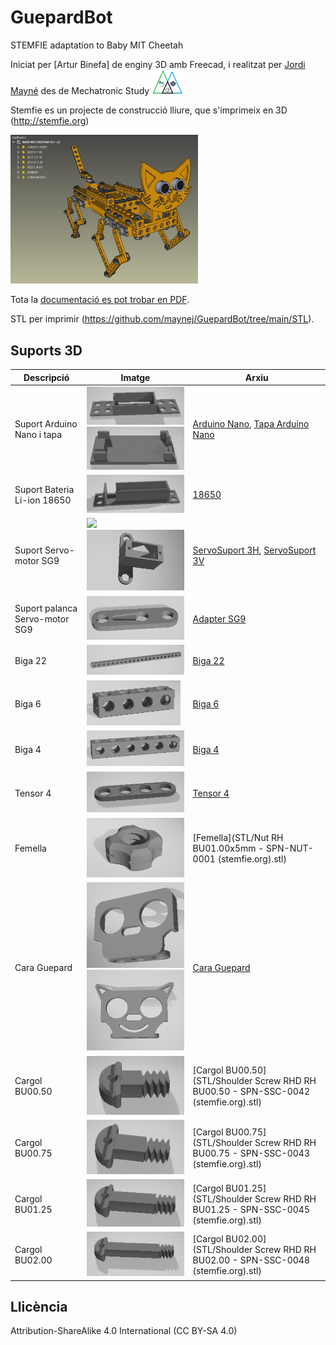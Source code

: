 # GuepardBot
STEMFIE adaptation to Baby MIT Cheetah 

Iniciat per [Artur Binefa] de enginy 3D amb Freecad, i realitzat per [Jordi Mayné](https://github.com/maynej) des de Mechatronic Study <img src="Imatges/Logo3senseFons.png" width="50" />

Stemfie es un projecte de construcció lliure, que s'imprimeix en 3D (http://stemfie.org) 

<img src="Imatges/GuepardBotArtur2.jpg" width="300" />

Tota la [documentació es pot trobar en PDF](https://github.com/maynej/GuepardBot/tree/main/DOC).

STL per imprimir (https://github.com/maynej/GuepardBot/tree/main/STL).

## Suports 3D
  
Descripció         | Imatge          | Arxiu         
------------- | ------------- | ------------- 
Suport Arduino Nano i tapa |![](Imatges/GUEPARDBOT1.png) ![](Imatges/GUEPARDBOT2.png) | [Arduino Nano](STL/ArduinoNanoStemfie.stl), [Tapa Arduino Nano](STL/TapaArduinoNanoStemfie.stl)
Suport Bateria Li-ion 18650|![](Imatges/GUEPARDBOT3.png) | [18650](STL/18650Holder2Stemfie.stl)
Suport Servo-motor SG9|![](Imatges/Servo1.png) ![](Imatges/Servo2.png) | [ServoSuport 3H](STL/ServoSuport4migStemfie.stl), [ServoSuport 3V](STL/ServoSuport3VStemfie.stl)
Suport palanca Servo-motor SG9|![](Imatges/Servo3.png) |[Adapter SG9](STL/Servo9GAdapter_Stemfie.stl)
Biga 22 |![](Imatges/GUEPARDBOT4.png) | [Biga 22](STL/Beam22.stl)
Biga 6 |![](Imatges/GUEPARDBOT5.png) | [Biga 6](STL/Beam1x1x6.stl)
Biga 4 |![](Imatges/GUEPARDBOT6.png) | [Biga 4](STL/Beam1x1x4.stl)
Tensor 4 |![](Imatges/GUEPARDBOT7.png) | [Tensor 4](STL/Brace_STR_ERR_BU04x01x00.25-SPN-BRC-0003.stl)
Femella |![](Imatges/GUEPARDBOT8.png) | [Femella](STL/Nut RH BU01.00x5mm - SPN-NUT-0001 (stemfie.org).stl)
Cara Guepard |![](Imatges/GUEPARDBOT9.png) ![](Imatges/GUEPARDBOT10.png) | [Cara Guepard](STL/SensorAsimetric3H_STEMFIE.stl)
Cargol BU00.50 |![](Imatges/BU00.50.png) | [Cargol BU00.50](STL/Shoulder Screw RHD RH BU00.50 - SPN-SSC-0042 (stemfie.org).stl)
Cargol BU00.75 |![](Imatges/BU00.75.png) | [Cargol BU00.75](STL/Shoulder Screw RHD RH BU00.75 - SPN-SSC-0043 (stemfie.org).stl)
Cargol BU01.25 |![](Imatges/BU01.25.png) | [Cargol BU01.25](STL/Shoulder Screw RHD RH BU01.25 - SPN-SSC-0045 (stemfie.org).stl)
Cargol BU02.00 |![](Imatges/BU02.00.png) | [Cargol BU02.00](STL/Shoulder Screw RHD RH BU02.00 - SPN-SSC-0048 (stemfie.org).stl)

## Llicència

Attribution-ShareAlike 4.0 International (CC BY-SA 4.0)
